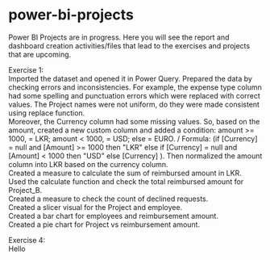 # power-bi-projects
Power BI Projects are in progress. Here you will see the report and dashboard creation activities/files that lead to the exercises and projects that are upcoming.

Exercise 1:  
Imported the dataset and opened it in Power Query. Prepared the data by checking errors and inconsistencies. For example, the expense type column had some spelling and punctuation errors which were replaced with correct values. The Project names were not uniform, do they were made consistent using replace function.  
Moreover, the Currency column had some missing values. So, based on the amount, created a new custom column and added a condition: amount >= 1000, = LKR; amount < 1000, = USD; else = EURO. / Formula: (if [Currency] = null and [Amount] >= 1000 then "LKR" else if [Currency] = null and [Amount] < 1000 then "USD" else [Currency] ).
Then normalized the amount column into LKR based on the currency column.  
Created a measure to calculate the sum of reimbursed amount in LKR.  
Used the calculate function and check the total reimbursed amount for Project_B.  
Created a measure to check the count of declined requests.  
Created a slicer visual for the Project and employee.  
Created a bar chart for employees and reimbursement amount.  
Created a pie chart for Project vs reimbursement amount.  

Exercise 4:  
Hello  

